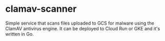 # clamav-scanner
Simple service that scans files uploaded to GCS for malware using the ClamAV antivirus engine. It can be deployed to Cloud Run or GKE and it's written in Go.
